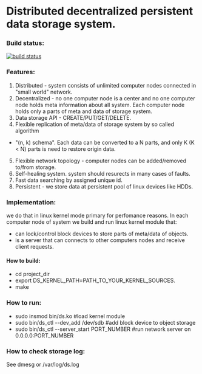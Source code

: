 # Distributed decentralized persistent data storage system.

### Build status:
[![build status](https://travis-ci.org/irqlevel/ds.svg?branch=master)](https://travis-ci.org/irqlevel/ds)

### Features:
1. Distributed - system consists of unlimited computer nodes connected in
"small world" network.
2. Decentralized - no one computer node is a center and no one computer node
holds meta information about all system. Each computer node holds only a parts
of meta and data of storage system.
3. Data storage API - CREATE/PUT/GET/DELETE.
4. Flexible replication of meta/data of storage system by so called algorithm
 - "(n, k) schema".
Each data can be converted to a N parts, and only K (K < N) parts is need
to restore origin data.
5. Flexible network topology - computer nodes can be added/removed to/from
storage.
6. Self-healing system. system should resurects in many cases of faults.
7. Fast data searching by assigned unique id.
8. Persistent - we store data at persistent pool of linux devices like HDDs.

### Implementation:
we do that in linux kernel mode primary for perfomance reasons.
In each computer node of system we build and run linux kernel module
that:
- can lock/control block devices to store parts of meta/data of objects.
- is a server that can connects to other computers nodes
and receive client requests.

#### How to build:
- cd project_dir
- export DS_KERNEL_PATH=PATH_TO_YOUR_KERNEL_SOURCES.
- make

### How to run:
- sudo insmod bin/ds.ko #load kernel module
- sudo bin/ds_ctl --dev_add /dev/sdb #add block device to object storage
- sudo bin/ds_ctl --server_start PORT_NUMBER #run network server on 0.0.0.0:PORT_NUMBER

### How to check storage log:
See dmesg or /var/log/ds.log
